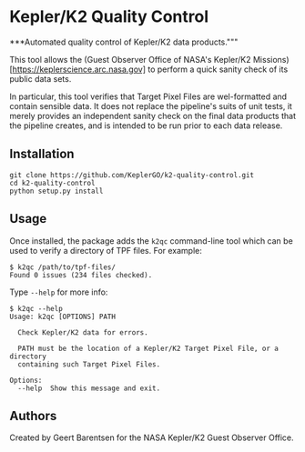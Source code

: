 # Kepler/K2 Quality Control

***Automated quality control of Kepler/K2 data products."""

This tool allows the (Guest Observer Office of NASA's Kepler/K2 Missions)[https://keplerscience.arc.nasa.gov]
to perform a quick sanity check of its public data sets.

In particular, this tool verifies that Target Pixel Files
are wel-formatted and contain sensible data.
It does not replace the pipeline's suits of unit tests,
it merely provides an independent sanity check on the final data products
that the pipeline creates, and is intended to be run prior to each data release.


## Installation

```
git clone https://github.com/KeplerGO/k2-quality-control.git
cd k2-quality-control
python setup.py install
```


## Usage

Once installed, the package adds the `k2qc` command-line tool
which can be used to verify a directory of TPF files. For example:

```
$ k2qc /path/to/tpf-files/
Found 0 issues (234 files checked).
```

Type `--help` for more info:
```
$ k2qc --help
Usage: k2qc [OPTIONS] PATH

  Check Kepler/K2 data for errors.

  PATH must be the location of a Kepler/K2 Target Pixel File, or a directory
  containing such Target Pixel Files.

Options:
  --help  Show this message and exit.

```


## Authors

Created by Geert Barentsen for the NASA Kepler/K2 Guest Observer Office.
